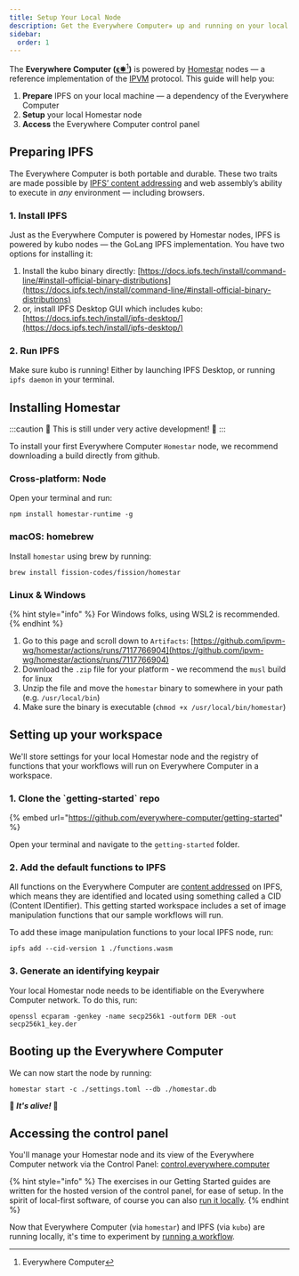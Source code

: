 ```yaml
---
title: Setup Your Local Node
description: Get the Everywhere Computer✵ up and running on your local machine.
sidebar:
  order: 1
---
```


The **Everywhere Computer (**[**ϵ✵**](#user-content-fn-1)[^1]**)** is powered by [Homestar](https://github.com/ipvm-wg/homestar) nodes — a reference implementation of the [IPVM](https://github.com/ipvm-wg) protocol. This guide will help you:

1. **Prepare** IPFS on your local machine — a dependency of the Everywhere Computer
2. **Setup** your local Homestar node
3. **Access** the Everywhere Computer control panel

## Preparing IPFS

The Everywhere Computer is both portable and durable. These two traits are made possible by [IPFS’ content addressing](https://fission.codes/blog/content-addressing-what-it-is-and-how-it-works/) and web assembly’s ability to execute in _any_ environment — including browsers.

### 1. Install IPFS

Just as the Everywhere Computer is powered by Homestar nodes, IPFS is powered by kubo nodes — the GoLang IPFS implementation. You have two options for installing it:

1. Install the kubo binary directly: [https://docs.ipfs.tech/install/command-line/#install-official-binary-distributions](https://docs.ipfs.tech/install/command-line/#install-official-binary-distributions)
2. or, install IPFS Desktop GUI which includes kubo: [https://docs.ipfs.tech/install/ipfs-desktop/](https://docs.ipfs.tech/install/ipfs-desktop/)

### 2. Run IPFS

Make sure kubo is running! Either by launching IPFS Desktop, or running `ipfs daemon` in your terminal.

## Installing Homestar

:::caution
🚧 This is still under very active development! 🚧
:::

To install your first Everywhere Computer `Homestar` node, we recommend downloading a build directly from github.

### Cross-platform: Node

Open your terminal and run:

```
npm install homestar-runtime -g
```

### macOS: homebrew

Install `homestar` using brew by running:

```
brew install fission-codes/fission/homestar  
```

### Linux & Windows

{% hint style="info" %}
For Windows folks, using WSL2 is recommended.
{% endhint %}

1. Go to this page and scroll down to `Artifacts`: [https://github.com/ipvm-wg/homestar/actions/runs/7117766904](https://github.com/ipvm-wg/homestar/actions/runs/7117766904)
2. Download the `.zip` file for your platform - we recommend the `musl` build for linux
3. Unzip the file and move the `homestar` binary to somewhere in your path (e.g. `/usr/local/bin`)
4. Make sure the binary is executable (`chmod +x /usr/local/bin/homestar`)

## Setting up your workspace

We'll store settings for your local Homestar node and the registry of functions that your workflows will run on Everywhere Computer in a workspace.

### 1. Clone the \`getting-started\` repo

{% embed url="https://github.com/everywhere-computer/getting-started" %}

Open your terminal and navigate to the `getting-started` folder.

### 2. Add the default functions to IPFS

All functions on the Everywhere Computer are [content addressed](https://fission.codes/blog/content-addressing-what-it-is-and-how-it-works/) on IPFS, which means they are identified and located using something called a CID (Content IDentifier). This getting started workspace includes a set of image manipulation functions that our sample workflows will run.&#x20;

To add these image manipulation functions to your local IPFS node, run:

```
ipfs add --cid-version 1 ./functions.wasm  
```

### 3. Generate an identifying keypair

Your local Homestar node needs to be identifiable on the Everywhere Computer network. To do this, run:

```
openssl ecparam -genkey -name secp256k1 -outform DER -out secp256k1_key.der  
```

## Booting up the Everywhere Computer

We can now start the node by running:

```
homestar start -c ./settings.toml --db ./homestar.db
```

**🧟 **_**It's alive!**_** 🧟**

## Accessing the control panel

You'll manage your Homestar node and its view of the Everywhere Computer network via the Control Panel: [control.everywhere.computer](https://control.everywhere.computer/)

{% hint style="info" %}
The exercises in our Getting Started guides are written for the hosted version of the control panel, for ease of setup. In the spirit of local-first software, of course you can also [run it locally](../control-panel/running-it-locally.md).
{% endhint %}

Now that Everywhere Computer (via `homestar`) and IPFS (via `kubo`) are running locally, it's time to experiment by [running a workflow](run-a-workflow.md).

[^1]: Everywhere Computer
